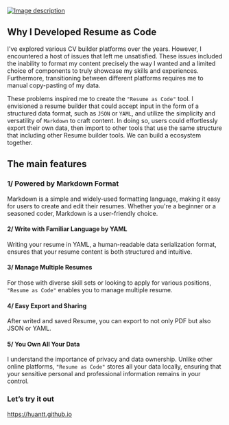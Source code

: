 
[![Image description](https://dev-to-uploads.s3.amazonaws.com/uploads/articles/651rr9y3cosa5asg96nv.png)](https://huantt.github.io/)
## Why I Developed Resume as Code

I've explored various CV builder platforms over the years.
However, I encountered a host of issues that left me unsatisfied.
These issues included the inability to format my content precisely the way I wanted and a limited choice of components to truly showcase my skills and experiences.
Furthermore, transitioning between different platforms requires me to manual copy-pasting of my data.

These problems inspired me to create the `"Resume as Code"` tool. I envisioned a resume builder that could accept input in the form of a structured data format, such as `JSON` or `YAML`, and utilize the simplicity and versatility of `Markdown` to craft content. In doing so, users could effortlessly export their own data, then import to other tools that use the same structure that including other Resume builder tools. We can build a ecosystem together.

## The main features

### 1/ Powered by Markdown Format

Markdown is a simple and widely-used formatting language, making it easy for users to create and edit their resumes. Whether you're a beginner or a seasoned coder, Markdown is a user-friendly choice.

#### 2/ Write with Familiar Language by YAML

Writing your resume in YAML, a human-readable data serialization format, ensures that your resume content is both structured and intuitive. 

#### 3/ Manage Multiple Resumes
For those with diverse skill sets or looking to apply for various positions, `"Resume as Code"` enables you to manage multiple resume.

#### 4/ Easy Export and Sharing

After writed and saved Resume, you can export to not only PDF but also JSON or YAML.

#### 5/ You Own All Your Data

I understand the importance of privacy and data ownership. Unlike other online platforms, `"Resume as Code"` stores all your data locally, ensuring that your sensitive personal and professional information remains in your control.

### Let’s try it out
https://huantt.github.io